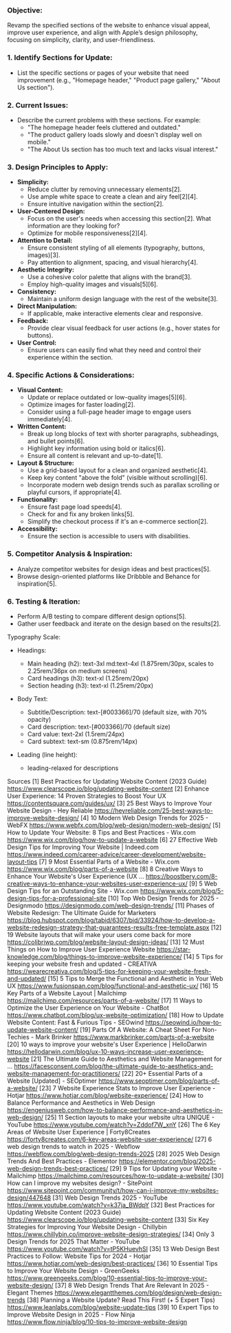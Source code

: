 ### Objective:
Revamp the specified sections of the website to enhance visual appeal, improve user experience, and align with Apple’s design philosophy, focusing on simplicity, clarity, and user-friendliness.

### 1. Identify Sections for Update:
*   List the specific sections or pages of your website that need improvement (e.g., "Homepage header," "Product page gallery," "About Us section").

### 2. Current Issues:
*   Describe the current problems with these sections. For example:
    *   "The homepage header feels cluttered and outdated."
    *   "The product gallery loads slowly and doesn't display well on mobile."
    *   "The About Us section has too much text and lacks visual interest."

### 3. Design Principles to Apply:

*   **Simplicity:**
    *   Reduce clutter by removing unnecessary elements[2].
    *   Use ample white space to create a clean and airy feel[2][4].
    *   Ensure intuitive navigation within the section[2].
*   **User-Centered Design:**
    *   Focus on the user's needs when accessing this section[2]. What information are they looking for?
    *   Optimize for mobile responsiveness[2][4].
*   **Attention to Detail:**
    *   Ensure consistent styling of all elements (typography, buttons, images)[3].
    *   Pay attention to alignment, spacing, and visual hierarchy[4].
*   **Aesthetic Integrity:**
    *   Use a cohesive color palette that aligns with the brand[3].
    *   Employ high-quality images and visuals[5][6].
*   **Consistency:**
    *   Maintain a uniform design language with the rest of the website[3].
*   **Direct Manipulation:**
    *   If applicable, make interactive elements clear and responsive.
*   **Feedback:**
    *   Provide clear visual feedback for user actions (e.g., hover states for buttons).
*   **User Control:**
    *   Ensure users can easily find what they need and control their experience within the section.

### 4. Specific Actions & Considerations:

*   **Visual Content:**
    *   Update or replace outdated or low-quality images[5][6].
    *   Optimize images for faster loading[2].
    *   Consider using a full-page header image to engage users immediately[4].
*   **Written Content:**
    *   Break up long blocks of text with shorter paragraphs, subheadings, and bullet points[6].
    *   Highlight key information using bold or italics[6].
    *   Ensure all content is relevant and up-to-date[1].
*   **Layout & Structure:**
    *   Use a grid-based layout for a clean and organized aesthetic[4].
    *   Keep key content "above the fold" (visible without scrolling)[6].
    *   Incorporate modern web design trends such as parallax scrolling or playful cursors, if appropriate[4].
*   **Functionality:**
    *   Ensure fast page load speeds[4].
    *   Check for and fix any broken links[5].
    *   Simplify the checkout process if it's an e-commerce section[2].
*   **Accessibility:**
    *   Ensure the section is accessible to users with disabilities.

### 5. Competitor Analysis & Inspiration:

*   Analyze competitor websites for design ideas and best practices[5].
*   Browse design-oriented platforms like Dribbble and Behance for inspiration[5].

### 6. Testing & Iteration:

*   Perform A/B testing to compare different design options[5].
*   Gather user feedback and iterate on the design based on the results[2].

Typography Scale:
- Headings:
  - Main heading (h2): text-3xl md:text-4xl (1.875rem/30px, scales to 2.25rem/36px on medium screens)
  - Card headings (h3): text-xl (1.25rem/20px)
  - Section heading (h3): text-xl (1.25rem/20px)

- Body Text:
  - Subtitle/Description: text-[#003366]/70 (default size, with 70% opacity)
  - Card description: text-[#003366]/70 (default size)
  - Card value: text-2xl (1.5rem/24px)
  - Card subtext: text-sm (0.875rem/14px)

- Leading (line height):
  - leading-relaxed for descriptions

Sources
[1] Best Practices for Updating Website Content (2023 Guide) https://www.clearscope.io/blog/updating-website-content
[2] Enhance User Experience: 14 Proven Strategies to Boost Your UX https://contentsquare.com/guides/ux/
[3] 25 Best Ways to Improve Your Website Design - Hey Reliable https://heyreliable.com/25-best-ways-to-improve-website-design/
[4] 10 Modern Web Design Trends for 2025 - WebFX https://www.webfx.com/blog/web-design/modern-web-design/
[5] How to Update Your Website: 8 Tips and Best Practices - Wix.com https://www.wix.com/blog/how-to-update-a-website
[6] 27 Effective Web Design Tips for Improving Your Website | Indeed.com https://www.indeed.com/career-advice/career-development/website-layout-tips
[7] 9 Most Essential Parts of a Website - Wix.com https://www.wix.com/blog/parts-of-a-website
[8] 8 Creative Ways to Enhance Your Website's User Experience (UX ... https://boostbery.com/8-creative-ways-to-enhance-your-websites-user-experience-ux/
[9] 5 Web Design Tips for an Outstanding Site - Wix.com https://www.wix.com/blog/5-design-tips-for-a-professional-site
[10] Top Web Design Trends for 2025 - Designmodo https://designmodo.com/web-design-trends/
[11] Phases of Website Redesign: The Ultimate Guide for Marketers https://blog.hubspot.com/blog/tabid/6307/bid/33924/how-to-develop-a-website-redesign-strategy-that-guarantees-results-free-template.aspx
[12] 19 Website layouts that will make your users come back for more https://colibriwp.com/blog/website-layout-design-ideas/
[13] 12 Must Things on How to Improve User Experience Website https://star-knowledge.com/blog/things-to-improve-website-experience/
[14] 5 Tips for keeping your website fresh and updated - CREATIVA https://wearecreativa.com/blog/5-tips-for-keeping-your-website-fresh-and-updated/
[15] 5 Tips to Merge the Functional and Aesthetic in Your Web UX https://www.fusionspan.com/blog/functional-and-aesthetic-ux/
[16] 15 Key Parts of a Website Layout | Mailchimp https://mailchimp.com/resources/parts-of-a-website/
[17] 11 Ways to Optimize the User Experience on Your Website - ChatBot https://www.chatbot.com/blog/ux-website-optimization/
[18] How to Update Website Content: Fast & Furious Tips - SEOwind https://seowind.io/how-to-update-website-content/
[19] Parts Of A Website: A Cheat Sheet For Non-Techies - Mark Brinker https://www.markbrinker.com/parts-of-a-website
[20] 10 ways to improve your website's User Experience | HelloDarwin https://hellodarwin.com/blog/ux-10-ways-increase-user-experience-website
[21] The Ultimate Guide to Aesthetics and Website Management for ... https://facesconsent.com/blog/the-ultimate-guide-to-aesthetics-and-website-management-for-practitioners/
[22] 20+ Essential Parts of a Website [Updated] - SEOptimer https://www.seoptimer.com/blog/parts-of-a-website/
[23] 7 Website Experience Stats to Improve User Experience - Hotjar https://www.hotjar.com/blog/website-experience/
[24] How to Balance Performance and Aesthetics in Web Design https://engeniusweb.com/how-to-balance-performance-and-aesthetics-in-web-design/
[25] 11 Section layouts to make your website ultra UNIQUE - YouTube https://www.youtube.com/watch?v=Zddof7W_xnY
[26] The 6 Key Areas of Website User Experience | Forty8Creates https://forty8creates.com/6-key-areas-website-user-experience/
[27] 6 web design trends to watch in 2025 - Webflow https://webflow.com/blog/web-design-trends-2025
[28] 2025 Web Design Trends And Best Practices - Elementor https://elementor.com/blog/2025-web-design-trends-best-practices/
[29] 9 Tips for Updating your Website - Mailchimp https://mailchimp.com/resources/how-to-update-a-website/
[30] How can I improve my websites design? - SitePoint https://www.sitepoint.com/community/t/how-can-i-improve-my-websites-design/447648
[31] Web Design Trends 2025 - YouTube https://www.youtube.com/watch?v=k37ja_BWdpY
[32] Best Practices for Updating Website Content (2023 Guide) https://www.clearscope.io/blog/updating-website-content
[33] Six Key Strategies for Improving Your Website Design - Chillybin https://www.chillybin.co/improve-website-design-strategies/
[34] Only 3 Design Trends for 2025 That Matter - YouTube https://www.youtube.com/watch?v=tP5KHuevhSI
[35] 13 Web Design Best Practices to Follow: Website Tips for 2024 - Hotjar https://www.hotjar.com/web-design/best-practices/
[36] 10 Essential Tips to Improve Your Website Design - GreenGeeks https://www.greengeeks.com/blog/10-essential-tips-to-improve-your-website-design/
[37] 8 Web Design Trends That Are Relevant In 2025 - Elegant Themes https://www.elegantthemes.com/blog/design/web-design-trends
[38] Planning a Website Update? Read This First! (+ 5 Expert Tips) https://www.leanlabs.com/blog/website-update-tips
[39] 10 Expert Tips to Improve Website Design in 2025 - Flow Ninja https://www.flow.ninja/blog/10-tips-to-improve-website-design
